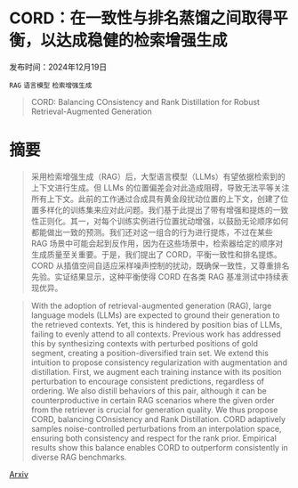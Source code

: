 # CORD：在一致性与排名蒸馏之间取得平衡，以达成稳健的检索增强生成

发布时间：2024年12月19日

`RAG` `语言模型` `检索增强生成`

> CORD: Balancing COnsistency and Rank Distillation for Robust Retrieval-Augmented Generation

# 摘要

> 采用检索增强生成（RAG）后，大型语言模型（LLMs）有望依据检索到的上下文进行生成。但 LLMs 的位置偏差会对此造成阻碍，导致无法平等关注所有上下文。此前的工作通过合成具有黄金段扰动位置的上下文，创建了位置多样化的训练集来应对此问题。我们基于此提出了带有增强和提炼的一致性正则化。其一，对每个训练实例进行位置扰动增强，以鼓励无论顺序如何都能做出一致的预测。我们还对这一组合的行为进行提炼，不过在某些 RAG 场景中可能会起到反作用，因为在这些场景中，检索器给定的顺序对生成质量至关重要。于是，我们提出了 CORD，平衡一致性和排名提炼。CORD 从插值空间自适应采样噪声控制的扰动，既确保一致性，又尊重排名先验。实证结果显示，这种平衡使得 CORD 在各类 RAG 基准测试中持续表现优异。

> With the adoption of retrieval-augmented generation (RAG), large language models (LLMs) are expected to ground their generation to the retrieved contexts. Yet, this is hindered by position bias of LLMs, failing to evenly attend to all contexts. Previous work has addressed this by synthesizing contexts with perturbed positions of gold segment, creating a position-diversified train set. We extend this intuition to propose consistency regularization with augmentation and distillation. First, we augment each training instance with its position perturbation to encourage consistent predictions, regardless of ordering. We also distill behaviors of this pair, although it can be counterproductive in certain RAG scenarios where the given order from the retriever is crucial for generation quality. We thus propose CORD, balancing COnsistency and Rank Distillation. CORD adaptively samples noise-controlled perturbations from an interpolation space, ensuring both consistency and respect for the rank prior. Empirical results show this balance enables CORD to outperform consistently in diverse RAG benchmarks.

[Arxiv](https://arxiv.org/abs/2412.14581)